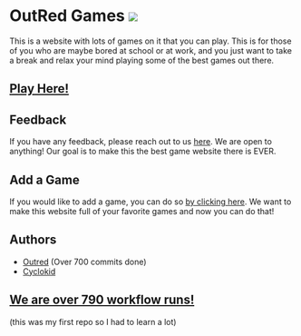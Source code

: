 # OutRed Games <a href="https://hits.seeyoufarm.com"><img src="https://hits.seeyoufarm.com/api/count/incr/badge.svg?url=https%3A%2F%2Fgithub.com%2FOutRed%2Foutred.github.io&count_bg=%236BA83D&title_bg=%23555555&icon=codeigniter.svg&icon_color=%23E7E7E7&title=Page+Visits&edge_flat=false"/></a>

This is a website with lots of games on it that you can play. This is for those of you who are
maybe bored at school or at work, and you just want to take a break and relax your mind playing some of the best games out there.
## [Play Here!](https://outred.github.io/game)

## Feedback

If you have any feedback, please reach out to us [here](https://github.com/OutRed/outred.github.io/discussions/17). We are open to anything! Our goal is to make this the best game website there is EVER.


## Add a Game
If you would like to add a game, you can do so [by clicking here](https://github.com/OutRed/outred.github.io/discussions/15). We want to make this website full of your favorite games and now you can do that!
## Authors

- [Outred](https://www.github.com/OutRed) (Over 700 commits done)
- [Cyclokid](https://www.github.com/CycloKid)

## [We are over 790 workflow runs!](https://github.com/OutRed/outred.github.io/actions)
(this was my first repo so I had to learn a lot)
